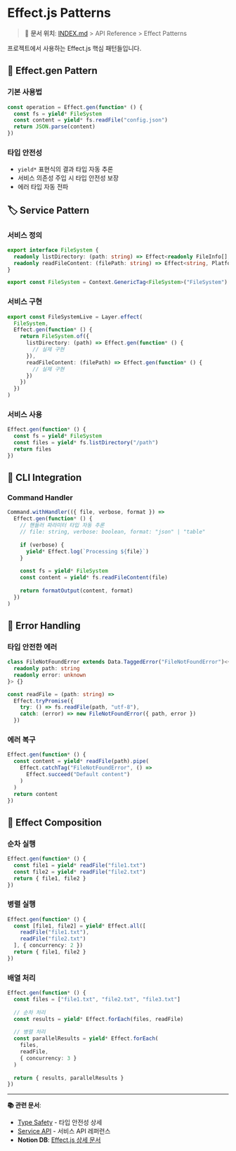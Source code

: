 # Effect.js Patterns

> 🔗 **문서 위치**: [INDEX.md](../INDEX.md) > API Reference > Effect Patterns

프로젝트에서 사용하는 Effect.js 핵심 패턴들입니다.

## 🔄 Effect.gen Pattern

### 기본 사용법
```typescript
const operation = Effect.gen(function* () {
  const fs = yield* FileSystem
  const content = yield* fs.readFile("config.json")
  return JSON.parse(content)
})
```

### 타입 안전성
- `yield*` 표현식의 결과 타입 자동 추론
- 서비스 의존성 주입 시 타입 안전성 보장
- 에러 타입 자동 전파

## 🏷️ Service Pattern

### 서비스 정의
```typescript
export interface FileSystem {
  readonly listDirectory: (path: string) => Effect<readonly FileInfo[], PlatformError>
  readonly readFileContent: (filePath: string) => Effect<string, PlatformError>
}

export const FileSystem = Context.GenericTag<FileSystem>("FileSystem")
```

### 서비스 구현
```typescript
export const FileSystemLive = Layer.effect(
  FileSystem,
  Effect.gen(function* () {
    return FileSystem.of({
      listDirectory: (path) => Effect.gen(function* () {
        // 실제 구현
      }),
      readFileContent: (filePath) => Effect.gen(function* () {
        // 실제 구현  
      })
    })
  })
)
```

### 서비스 사용
```typescript
Effect.gen(function* () {
  const fs = yield* FileSystem
  const files = yield* fs.listDirectory("/path")
  return files
})
```

## 🎯 CLI Integration

### Command Handler
```typescript
Command.withHandler(({ file, verbose, format }) =>
  Effect.gen(function* () {
    // 핸들러 파라미터 타입 자동 추론
    // file: string, verbose: boolean, format: "json" | "table"
    
    if (verbose) {
      yield* Effect.log(`Processing ${file}`)
    }
    
    const fs = yield* FileSystem
    const content = yield* fs.readFileContent(file)
    
    return formatOutput(content, format)
  })
)
```

## 🚨 Error Handling

### 타입 안전한 에러
```typescript
class FileNotFoundError extends Data.TaggedError("FileNotFoundError")<{
  readonly path: string
  readonly error: unknown
}> {}

const readFile = (path: string) => 
  Effect.tryPromise({
    try: () => fs.readFile(path, "utf-8"),
    catch: (error) => new FileNotFoundError({ path, error })
  })
```

### 에러 복구
```typescript
Effect.gen(function* () {
  const content = yield* readFile(path).pipe(
    Effect.catchTag("FileNotFoundError", () => 
      Effect.succeed("Default content")
    )
  )
  return content
})
```

## 🔗 Effect Composition

### 순차 실행
```typescript
Effect.gen(function* () {
  const file1 = yield* readFile("file1.txt")
  const file2 = yield* readFile("file2.txt")
  return { file1, file2 }
})
```

### 병렬 실행
```typescript
Effect.gen(function* () {
  const [file1, file2] = yield* Effect.all([
    readFile("file1.txt"),
    readFile("file2.txt")
  ], { concurrency: 2 })
  return { file1, file2 }
})
```

### 배열 처리
```typescript
Effect.gen(function* () {
  const files = ["file1.txt", "file2.txt", "file3.txt"]
  
  // 순차 처리
  const results = yield* Effect.forEach(files, readFile)
  
  // 병렬 처리
  const parallelResults = yield* Effect.forEach(
    files, 
    readFile, 
    { concurrency: 3 }
  )
  
  return { results, parallelResults }
})
```

---
**📚 관련 문서**:
- [Type Safety](../development/TYPE_SAFETY.md) - 타입 안전성 상세
- [Service API](SERVICE_API.md) - 서비스 API 레퍼런스
- **Notion DB**: [Effect.js 상세 문서](https://www.notion.so/graph-mcp/26b48583746080afb3add6b97e6b6c5e)